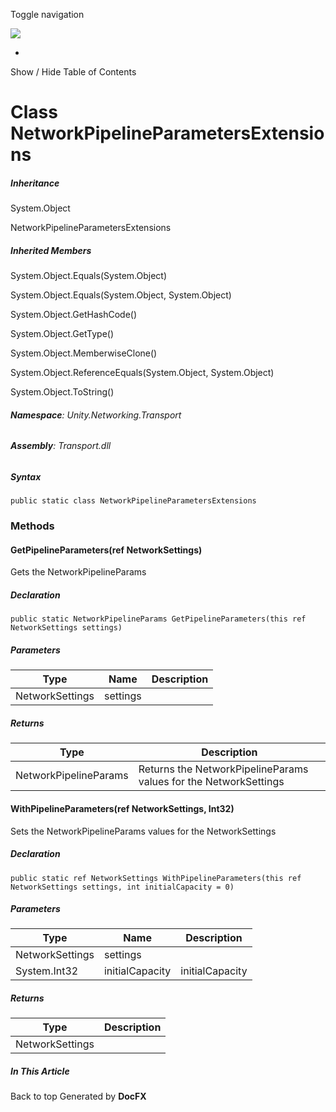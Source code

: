 <div id="wrapper">

<div>

<div class="container">

<div class="navbar-header">

Toggle navigation

<img src="../logo.svg" id="logo" class="svg" />

</div>

<div id="navbar" class="collapse navbar-collapse">

<div class="form-group">

</div>

</div>

</div>

<div class="subnav navbar navbar-default">

<div id="breadcrumb" class="container hide-when-search">

-   

</div>

</div>

</div>

<div class="container body-content hide-when-search" role="main">

<div class="sidenav hide-when-search">

Show / Hide Table of Contents

<div id="sidetoggle" class="sidetoggle collapse">

<div id="sidetoc">

</div>

</div>

</div>

<div class="article row grid-right">

<div class="col-md-10">

# Class NetworkPipelineParametersExtensions

<div class="markdown level0 summary">

</div>

<div class="markdown level0 conceptual">

</div>

<div class="inheritance">

##### Inheritance

<div class="level0">

System.Object

</div>

<div class="level1">

NetworkPipelineParametersExtensions

</div>

</div>

<div class="inheritedMembers">

##### Inherited Members

<div>

System.Object.Equals(System.Object)

</div>

<div>

System.Object.Equals(System.Object, System.Object)

</div>

<div>

System.Object.GetHashCode()

</div>

<div>

System.Object.GetType()

</div>

<div>

System.Object.MemberwiseClone()

</div>

<div>

System.Object.ReferenceEquals(System.Object, System.Object)

</div>

<div>

System.Object.ToString()

</div>

</div>

###### **Namespace**: Unity.Networking.Transport

###### **Assembly**: Transport.dll

##### Syntax

<div class="codewrapper">

``` lang-csharp
public static class NetworkPipelineParametersExtensions
```

</div>

### Methods

#### GetPipelineParameters(ref NetworkSettings)

<div class="markdown level1 summary">

Gets the NetworkPipelineParams

</div>

<div class="markdown level1 conceptual">

</div>

##### Declaration

<div class="codewrapper">

``` lang-csharp
public static NetworkPipelineParams GetPipelineParameters(this ref NetworkSettings settings)
```

</div>

##### Parameters

| Type            | Name     | Description |
|-----------------|----------|-------------|
| NetworkSettings | settings |             |

##### Returns

| Type                  | Description                                                      |
|-----------------------|------------------------------------------------------------------|
| NetworkPipelineParams | Returns the NetworkPipelineParams values for the NetworkSettings |

#### WithPipelineParameters(ref NetworkSettings, Int32)

<div class="markdown level1 summary">

Sets the NetworkPipelineParams values for the NetworkSettings

</div>

<div class="markdown level1 conceptual">

</div>

##### Declaration

<div class="codewrapper">

``` lang-csharp
public static ref NetworkSettings WithPipelineParameters(this ref NetworkSettings settings, int initialCapacity = 0)
```

</div>

##### Parameters

| Type            | Name            | Description     |
|-----------------|-----------------|-----------------|
| NetworkSettings | settings        |                 |
| System.Int32    | initialCapacity | initialCapacity |

##### Returns

| Type            | Description |
|-----------------|-------------|
| NetworkSettings |             |

</div>

<div class="hidden-sm col-md-2" role="complementary">

<div class="sideaffix">

<div class="contribution">

</div>

##### In This Article

<div>

</div>

</div>

</div>

</div>

</div>

<div class="grad-bottom">

</div>

<div class="footer">

<div class="container">

Back to top Generated by **DocFX**

</div>

</div>

</div>
